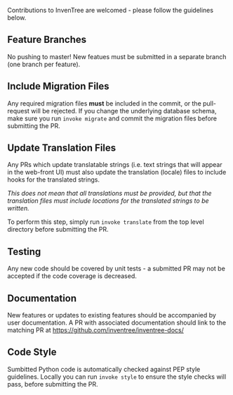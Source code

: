 Contributions to InvenTree are welcomed - please follow the guidelines below.

## Feature Branches

No pushing to master! New featues must be submitted in a separate branch (one branch per feature).

## Include Migration Files

Any required migration files **must** be included in the commit, or the pull-request will be rejected. If you change the underlying database schema, make sure you run `invoke migrate` and commit the migration files before submitting the PR.

## Update Translation Files

Any PRs which update translatable strings (i.e. text strings that will appear in the web-front UI) must also update the translation (locale) files to include hooks for the translated strings. 

*This does not mean that all translations must be provided, but that the translation files must include locations for the translated strings to be written.*

To perform this step, simply run `invoke translate` from the top level directory before submitting the PR.

## Testing

Any new code should be covered by unit tests - a submitted PR may not be accepted if the code coverage is decreased.

## Documentation

New features or updates to existing features should be accompanied by user documentation. A PR with associated documentation should link to the matching PR at https://github.com/inventree/inventree-docs/

## Code Style

Sumbitted Python code is automatically checked against PEP style guidelines. Locally you can run `invoke style` to ensure the style checks will pass, before submitting the PR.
